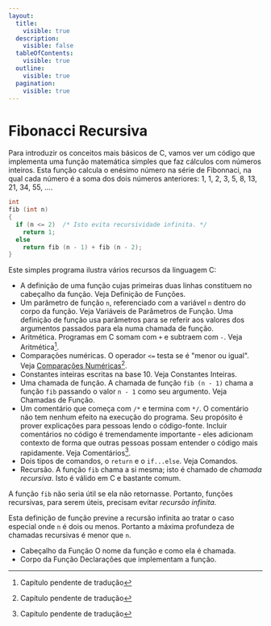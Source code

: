 ```yaml
---
layout:
  title:
    visible: true
  description:
    visible: false
  tableOfContents:
    visible: true
  outline:
    visible: true
  pagination:
    visible: true
---
```


# Fibonacci Recursiva

Para introduzir os conceitos mais básicos de C, vamos ver um código que implementa uma função matemática simples que faz cálculos com números inteiros. Esta função calcula o enésimo número na série de Fibonnaci, na qual cada número é a soma dos dois números anteriores: 1, 1, 2, 3, 5, 8, 13, 21, 34, 55, ….

```c
int
fib (int n)
{
  if (n <= 2)  /* Isto evita recursividade infinita. */
    return 1;
  else
    return fib (n - 1) + fib (n - 2);
}
```

Este simples programa ilustra vários recursos da linguagem C:

* A definição de uma função cujas primeiras duas linhas constituem no cabeçalho da função. Veja Definição de Funções.
* Um parâmetro de função `n`, referenciado com a variável `n` dentro do corpo da função. Veja Variáveis de Parâmetros de Função. Uma definição de função usa parâmetros para se referir aos valores dos argumentos passados para ela numa chamada de função.
* Aritmética. Programas em C somam com `+` e subtraem com `-`. Veja Aritmética[^1].
* Comparações numéricas. O operador `<=` testa se é "menor ou igual". Veja [Comparações Numéricas](#user-content-fn-2)[^2].
* Constantes inteiras escritas na base 10. Veja Constantes Inteiras.
* Uma chamada de função. A chamada de função `fib (n - 1)` chama a função `fib` passando o valor `n - 1` como seu argumento. Veja Chamadas de Função.
* Um comentário que começa com `/*` e termina com `*/`. O comentário não tem nenhum efeito na execução do programa. Seu propósito é prover explicações para pessoas lendo o código-fonte. Incluir comentários no código é tremendamente importante - eles adicionam contexto de forma que outras pessoas possam entender o código mais rapidamente. Veja Comentários[^3].
* Dois tipos de comandos, o `return` e o `if...else`. Veja Comandos.
* Recursão. A função `fib` chama a si mesma; isto é chamado de _chamada recursiva_. Isto é válido em C e bastante comum.

A função `fib` não seria útil se ela não retornasse. Portanto, funções recursivas, para serem úteis, precisam evitar _recursão infinita_.

Esta definição de função previne a recursão infinita ao tratar o caso especial onde `n` é dois ou menos. Portanto a máxima profundeza de chamadas recursivas é menor que `n`.

* Cabeçalho da Função O nome da função e como ela é chamada.
* Corpo da Função Declarações que implementam a função.



[^1]: Capítulo pendente de tradução

[^2]: Capítulo pendente de tradução

[^3]: Capítulo pendente de tradução
